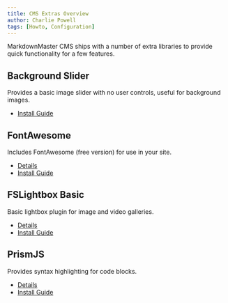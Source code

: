 ```yaml
---
title: CMS Extras Overview
author: Charlie Powell
tags: [Howto, Configuration]
---
```


MarkdownMaster CMS ships with a number of extra libraries to provide quick functionality
for a few features.


## Background Slider

Provides a basic image slider with no user controls, useful for background images.

* [Install Guide](../examples/extras/background-slider/INSTALL.md)


## FontAwesome

Includes FontAwesome (free version) for use in your site.

* [Details](../examples/extras/fontawesome/README.md)
* [Install Guide](../examples/extras/fontawesome/INSTALL.md)


## FSLightbox Basic

Basic lightbox plugin for image and video galleries.

* [Details](../examples/extras/fslightbox-basic/README.md)
* [Install Guide](../examples/extras/fslightbox-basic/INSTALL.md)


## PrismJS

Provides syntax highlighting for code blocks.

* [Details](../examples/extras/prismjs/README.md)
* [Install Guide](../examples/extras/prismjs/INSTALL.md)